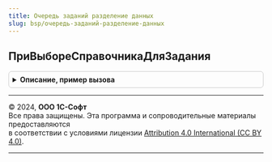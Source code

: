 ```yaml
---
title: Очередь заданий разделение данных
slug: bsp/очередь-заданий-разделение-данных
---
```



## ПриВыбореСправочникаДляЗадания
<details style="margin: 1em 0; padding: 0.5em; border: 1px solid #ccc; border-radius: 6px;">

<summary style="font-weight: bold; cursor: pointer;">Описание, пример вызова</summary>

```bsl

// Устарела. Выбирает справочник для добавляемого задания очереди заданий.
//
// Параметры:
//	ПараметрыЗадания - Структура - Параметры добавляемого задания, возможные ключи:
//	 * ОбластьДанных - Число - область данных
//	 * Использование - Булево - факт использования
//	 * ЗапланированныйМоментЗапуска - Дата - дата начала запуска
//	 * ЭксклюзивноеВыполнение - Булево - факт эксклюзивного выполнения
//	 * ИмяМетода - Строка - имя метода для задания (обязательно для указания.)
//	 * Параметры - Массив - массив параметров задания
//	 * Ключ - Строка - ключ задания
//	 * ИнтервалПовтораПриАварийномЗавершении - Число - указывается в секундах
//	 * Расписание - РасписаниеРегламентногоЗадания - расписания выполнения задания
//	 * КоличествоПовторовПриАварийномЗавершении - Число - количество повторов.
//
// Возвращаемое значение:
//	СправочникМенеджер.ОчередьЗаданий - менеджер.
Функция ПриВыбореСправочникаДляЗадания(Знач ПараметрыЗадания) Экспорт
```

Пример вызова
```bsl
Результат = ОчередьЗаданийРазделениеДанных.ПриВыбореСправочникаДляЗадания(ПараметрыЗадания) 
```
</details>

---

© 2024, **ООО 1С-Софт**  
Все права защищены. Эта программа и сопроводительные материалы предоставляются  
в соответствии с условиями лицензии [Attribution 4.0 International (CC BY 4.0)](https://creativecommons.org/licenses/by/4.0/legalcode).

---
